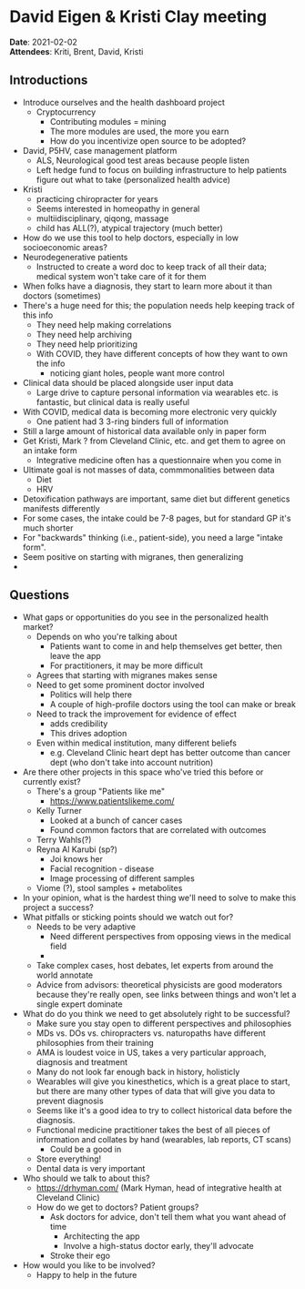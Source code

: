 # David Eigen & Kristi Clay meeting

**Date**: 2021-02-02  
**Attendees**: Kriti, Brent, David, Kristi

## Introductions
- Introduce ourselves and the health dashboard project
    - Cryptocurrency
        - Contributing modules = mining
        - The more modules are used, the more you earn
        - How do you incentivize open source to be adopted?
- David, P5HV, case management platform
    - ALS, Neurological good test areas because people listen
    - Left hedge fund to focus on building infrastructure to help patients figure out what to take (personalized health advice)
- Kristi
    - practicing chiropracter for years
    - Seems interested in homeopathy in general
    - multiidisciplinary, qiqong, massage
    - child has ALL(?), atypical trajectory (much better)
- How do we use this tool to help doctors, especially in low socioeconomic areas?
- Neurodegenerative patients
    - Instructed to create a word doc to keep track of all their data; medical system won't take care of it for them
- When folks have a diagnosis, they start to learn more about it than doctors (sometimes)
- There's a huge need for this; the population needs help keeping track of this info
    - They need help making correlations 
    - They need help archiving
    - They need help prioritizing
    - With COVID, they have different concepts of how they want to own the info
        - noticing giant holes, people want more control
- Clinical data should be placed alongside user input data
    - Large drive to capture personal information via wearables etc. is fantastic, but clinical data is really useful
- With COVID, medical data is becoming more electronic very quickly
    - One patient had 3 3-ring binders full of information
- Still a large amount of historical data available only in paper form
- Get Kristi, Mark ? from Cleveland Clinic, etc. and get them to agree on an intake form
    - Integrative medicine often has a questionnaire when you come in
- Ultimate goal is not masses of data, commmonalities between data
    - Diet
    - HRV
- Detoxification pathways are important, same diet but different genetics manifests differently
- For some cases, the intake could be 7-8 pages, but for standard GP it's much shorter
- For "backwards" thinking (i.e., patient-side), you need a large "intake form".
- Seem positive on starting with migranes, then generalizing
- 

## Questions
- What gaps or opportunities do you see in the personalized health market?
    - Depends on who you're talking about
        - Patients want to come in and help themselves get better, then leave the app
        - For practitioners, it may be more difficult
    - Agrees that starting with migranes makes sense
    - Need to get some prominent doctor involved
        - Politics will help there
        - A couple of high-profile doctors using the tool can make or break
    - Need to track the improvement for evidence of effect
        - adds credibility
        - This drives adoption
    - Even within medical institution, many different beliefs
        - e.g. Cleveland Clinic heart dept has better outcome than cancer dept (who don't take into account nutrition)
- Are there other projects in this space who've tried this before or currently exist?
    - There's a group "Patients like me"
        - https://www.patientslikeme.com/
    - Kelly Turner
        - Looked at a bunch of cancer cases
        - Found common factors that are correlated with outcomes
    - Terry Wahls(?)
    - Reyna Al Karubi (sp?)
        - Joi knows her
        - Facial recognition - disease
        - Image processing of different samples
    - Viome (?), stool samples + metabolites
- In your opinion, what is the hardest thing we'll need to solve to make this project a success?
- What pitfalls or sticking points should we watch out for?
    - Needs to be very adaptive
        - Need different perspectives from opposing views in the medical field
        - 
    - Take complex cases, host debates, let experts from around the world annotate
    - Advice from advisors: theoretical physicists are good moderators because they're really open, see links between things and won't let a single expert dominate
- What do do you think we need to get absolutely right to be successful?
    - Make sure you stay open to different perspectives and philosophies
    - MDs vs. DOs vs. chiropracters vs. naturopaths have different philosophies from their training
    - AMA is loudest voice in US, takes a very particular approach, diagnosis and treatment
    - Many do not look far enough back in history, holisticly
    - Wearables will give you kinesthetics, which is a great place to start, but there are many other types of data that will give you data to prevent diagnosis
    - Seems like it's a good idea to try to collect historical data before the diagnosis.
    - Functional medicine practitioner takes the best of all pieces of information and collates by hand (wearables, lab reports, CT scans)
        - Could be a good in
    - Store everything!
    - Dental data is very important
- Who should we talk to about this?
    - https://drhyman.com/ (Mark Hyman, head of integrative health at Cleveland Clinic)
    - How do we get to doctors? Patient groups?
        - Ask doctors for advice, don't tell them what you want ahead of time
            - Architecting the app
            - Involve a high-status doctor early, they'll advocate
        - Stroke their ego
- How would you like to be involved?
    - Happy to help in the future
